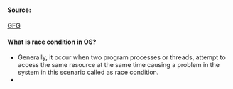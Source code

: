 #### Source:
[GFG](https://www.geeksforgeeks.org/introduction-of-process-synchronization/)

#### What is race condition in OS?

* Generally, it occur when two program processes or threads, attempt to access the same resource at the same time causing a problem in the system in this scenario called as race condition.
* 